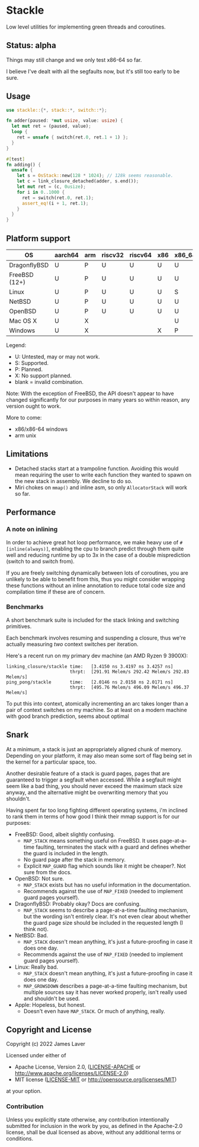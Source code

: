 # Stackle

Low level utilities for implementing green threads and coroutines.

## Status: alpha

Things may still change and we only test x86-64 so far.

I believe I've dealt with all the segfaults now, but it's still too
early to be sure.

## Usage

```rust
use stackle::{*, stack::*, switch::*};

fn adder(paused: *mut usize, value: usize) {
  let mut ret = (paused, value);
  loop {
    ret = unsafe { switch(ret.0, ret.1 + 1) };
  }
}

#[test]
fn adding() {
  unsafe {
    let s = OsStack::new(128 * 1024); // 128k seems reasonable.
    let c = link_closure_detached(adder, s.end());
    let mut ret = (c, 0usize);
    for i in 0..1000 {
      ret = switch(ret.0, ret.1);
      assert_eq!(i + 1, ret.1);
    }
  }
}
```

## Platform support

| OS            | aarch64 | arm | riscv32 | riscv64 | x86 | x86_64 |
|---------------|---------|-----|---------|---------|-----|--------|
| DragonflyBSD  | U       | P   | U       | U       | U   | U      |
| FreeBSD (12+) | U       | P   | U       | U       | U   | U      |
| Linux         | U       | P   | U       | U       | U   | S      |
| NetBSD        | U       | P   | U       | U       | U   | U      |
| OpenBSD       | U       | P   | U       | U       | U   | U      |
| Mac OS X      | U       | X   |         |         |     | U      |
| Windows       | U       | X   |         |         | X   | P      |

Legend:
* U: Untested, may or may not work.
* S: Supported.
* P: Planned.
* X: No support planned.
* blank = invalid combination.

Note: With the exception of FreeBSD, the API doesn't appear to have changed significantly for our
purposes in many years so within reason, any version ought to work.

More to come:
* x86/x86-64 windows
* arm unix

## Limitations

* Detached stacks start at a trampoline function. Avoiding this would mean requiring the user to
  write each function they wanted to spawn on the new stack in assembly. We decline to do so.
* Miri chokes on `mmap()` and inline asm, so only `AllocatorStack` will work so far.

## Performance

### A note on inlining

In order to achieve great hot loop performance, we make heavy use of `#[inline(always)]`, enabling
the cpu to branch predict through them quite well and reducing runtime by up to 3x in the case of a
double misprediction (switch to and switch from).

If you are freely switching dynamically between lots of coroutines, you are unlikely to be able to
benefit from this, thus you might consider wrapping these functions without an inline annotation to
reduce total code size and compilation time if these are of concern.

### Benchmarks

A short benchmark suite is included for the stack linking and switching primitives.

Each benchmark involves resuming and suspending a closure, thus we're
actually measuring *two* context switches per iteration.

Here's a recent run on my primary dev machine (an AMD Ryzen 9 3900X):

```
linking_closure/stackle time:   [3.4150 ns 3.4197 ns 3.4257 ns]
                        thrpt:  [291.91 Melem/s 292.42 Melem/s 292.83 Melem/s]
ping_pong/stackle       time:   [2.0146 ns 2.0158 ns 2.0171 ns]
                        thrpt:  [495.76 Melem/s 496.09 Melem/s 496.37 Melem/s]
```

To put this into context, atomically incrementing an arc takes longer than a pair of context
switches on my machine. So at least on a modern machine with good branch prediction, seems about optimal

## Snark

At a minimum, a stack is just an appropriately aligned chunk of memory. Depending on your platform,
it may also mean some sort of flag being set in the kernel for a particular space, too.

Another desirable feature of a stack is guard pages, pages that are guaranteed to trigger a segfault
when accessed. While a segfault might seem like a bad thing, you should never exceed the maximum
stack size anyway, and the alternative might be overwriting memory that you shouldn't.

Having spent far too long fighting different operating systems, i'm inclined to rank them in terms
of how good I think their mmap support is for our purposes:

* FreeBSD: Good, albeit slightly confusing.
  * `MAP_STACK` means something useful on FreeBSD. It uses page-at-a-time faulting, terminates the
    stack with a guard and defines whether the guard is included in the length.
  * No guard page after the stack in memory.
  * Explicit `MAP_GUARD` flag which sounds like it might be cheaper?. Not sure from the docs.
* OpenBSD: Not sure.
  * `MAP_STACK` exists but has no useful information in the documentation.
  * Recommends against the use of `MAP_FIXED` (needed to implement guard pages yourself).
* DragonflyBSD: Probably okay? Docs are confusing.
  * `MAP_STACK` seems to describe a page-at-a-time faulting mechanism, but the wording isn't
    entirely clear. It's not even clear about whether the guard page size should be included in the
    requested length (I think not).
* NetBSD: Bad.
  * `MAP_STACK` doesn't mean anything, it's just a future-proofing in case it does one day.
  * Recommends against the use of `MAP_FIXED` (needed to implement guard pages yourself).
* Linux: Really bad.
  * `MAP_STACK` doesn't mean anything, it's just a future-proofing in case it does one day.
  * `MAP_GROWSDOWN` describes a page-at-a-time faulting mechanism, but multiple sources say it has
    never worked properly, isn't really used and shouldn't be used.
* Apple: Hopeless, but honest.
  * Doesn't even have `MAP_STACK`. Or much of anything, really.

## Copyright and License

Copyright (c) 2022 James Laver

Licensed under either of

* Apache License, Version 2.0, ([LICENSE-APACHE](LICENSE-APACHE) or http://www.apache.org/licenses/LICENSE-2.0)
* MIT license ([LICENSE-MIT](LICENSE-MIT) or http://opensource.org/licenses/MIT)

at your option.

### Contribution

Unless you explicitly state otherwise, any contribution intentionally
submitted for inclusion in the work by you, as defined in the Apache-2.0
license, shall be dual licensed as above, without any additional terms or
conditions.

